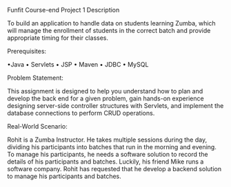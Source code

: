Funfit
Course-end Project 1
Description

To build an application to handle data on students learning Zumba, which will manage the enrollment of students in the correct batch and provide appropriate timing for their classes.

 

Prerequisites:

•Java
• Servlets
• JSP
• Maven
• JDBC
• MySQL
 

Problem Statement:

This assignment is designed to help you understand how to plan and develop the back end for a given problem, gain hands-on experience designing server-side controller structures with Servlets, and implement the database connections to perform CRUD operations.

 

Real-World Scenario:

Rohit is a Zumba Instructor. He takes multiple sessions during the day, dividing his participants into batches that run in the morning and evening. To manage his participants, he needs a software solution to record the details of his participants and batches. Luckily, his friend Mike runs a software company. Rohit has requested that he develop a backend solution to manage his participants and batches.
